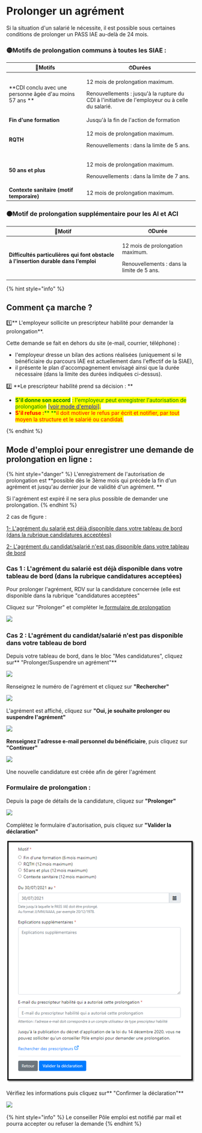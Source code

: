 # Prolonger un agrément

Si la situation d'un salarié le nécessite, il est possible sous certaines conditions de prolonger un PASS IAE au-delà de 24 mois.

### 🟡Motifs de prolongation communs à toutes les SIAE :&#x20;

| 📃Motifs                                                 | ⏱Durées                                                                                                                                         |
| -------------------------------------------------------- | ----------------------------------------------------------------------------------------------------------------------------------------------- |
| **CDI conclu avec une personne âgée d'au moins 57 ans ** | <p>12 mois de prolongation maximum. </p><p>Renouvellements : jusqu'à la rupture du CDI à l'initiative de l'employeur ou à celle du salarié.</p> |
| **Fin d'une formation**                                  | Jusqu'à la fin de l'action de formation                                                                                                         |
| **RQTH**                                                 | <p>12 mois de prolongation maximum. </p><p>Renouvellements : dans la limite de 5 ans.</p>                                                       |
| **50 ans et plus**                                       | <p>12 mois de prolongation maximum.</p><p>Renouvellements : dans la limite de 7 ans.</p>                                                        |
| **Contexte sanitaire (motif temporaire)**                | 12 mois de prolongation maximum.                                                                                                                |

### 🟠Motif de prolongation supplémentaire pour les AI et ACI&#x20;

| 📃Motif                                                                               | ⏱Durée                                                                                                                                                                                                                                                         |
| ------------------------------------------------------------------------------------- | -------------------------------------------------------------------------------------------------------------------------------------------------------------------------------------------------------------------------------------------------------------- |
| **Difficultés particulières qui font  obstacle à l'insertion durable  dans l’emploi** | <p>12 mois de prolongation maximum.                                                                                                                                                                      </p><p>Renouvellements : dans la limite de 5 ans.</p> |



{% hint style="info" %}
## Comment ça marche ?&#x20;

1️⃣** L'employeur sollicite un prescripteur habilité pour demander la prolongation**.&#x20;

Cette demande se fait en dehors du site (e-mail, courrier, téléphone) :&#x20;

* l'employeur dresse un bilan des actions réalisées (uniquement si le bénéficiaire du parcours IAE est actuellement dans l'effectif de la SIAE),
* &#x20;il présente le plan d'accompagnement envisagé ainsi que la durée nécessaire (dans la limite des durées indiquées ci-dessus).



2️⃣ **Le prescripteur habilité prend sa décision : **

* <mark style="color:green;">**S'il donne son accord**</mark> <mark style="color:green;">: l'employeur peut enregistrer l'autorisation de prolongation</mark> <mark style="color:blue;"></mark>[<mark style="color:blue;">\[voir mode d'emploi\]</mark>](prolonger-un-pass-iae.md#mode-demploi-pour-enregistrer-une-demande-de-prolongation-en-ligne)<mark style="color:blue;">.</mark>
* <mark style="color:red;">**S'il refuse :**</mark><mark style="color:red;"><mark style="color:green;">** **<mark style="color:green;"></mark><mark style="color:red;">il doit motiver le refus par écrit et notifier, par tout moyen la structure et le salarié ou candidat.</mark>

<mark style="color:red;"></mark>
{% endhint %}

## Mode d'emploi pour enregistrer une demande de prolongation en ligne :&#x20;

{% hint style="danger" %}
L'enregistrement de l'autorisation de prolongation est **possible dès le 3ème mois qui précède la fin d'un agrément et jusqu'au dernier jour de validité d'un agrément. **

Si l'agrément  est expiré il ne sera plus possible de demander une prolongation.
{% endhint %}

2 cas de figure :&#x20;

[1- L'agrément du salarié est déjà disponible dans votre tableau de bord (dans la rubrique candidatures acceptées)](prolonger-un-pass-iae.md#cas-1-lagrement-du-salarie-est-deja-disponible-dans-votre-tableau-de-bord-dans-la-rubrique-candidatures-acceptees)

[2- L'agrément du candidat/salarié n'est pas disponible dans votre tableau de bord](prolonger-un-pass-iae.md#cas-2-lagrement-du-candidat-salarie-nest-pas-disponible-dans-votre-tableau-de-bord)

### Cas 1 : L'agrément du salarié est déjà disponible dans votre tableau de bord (dans la rubrique candidatures acceptées)

Pour prolonger l'agrément, RDV sur la candidature concernée (elle est disponible dans la rubrique "candidatures acceptées"

Cliquez sur "Prolonger" et compléter le[ formulaire de prolongation](prolonger-un-pass-iae.md#formulaire-de-demande-prolongation)

![](<../.gitbook/assets/image (101).png>)

### Cas 2 : L'agrément du candidat/salarié n'est pas disponible dans votre tableau de bord

Depuis votre tableau de bord, dans le bloc "Mes candidatures", cliquez sur** "Prolonger/Suspendre un agrément"**

![](<../.gitbook/assets/image (83).png>)

Renseignez le numéro de l'agrément et cliquez sur **"Rechercher"**

![](<../.gitbook/assets/image (85).png>)

L'agrément est affiché, cliquez sur **"Oui, je souhaite prolonger ou suspendre l'agrément"**

![](<../.gitbook/assets/image (97).png>)

**Renseignez l'adresse e-mail personnel du bénéficiaire**, puis cliquez sur **"Continuer"**

![](<../.gitbook/assets/image (100).png>)

&#x20;Une nouvelle candidature est créée afin de gérer l'agrément

### Formulaire de prolongation :&#x20;

Depuis la page de détails de la candidature, cliquez sur **"Prolonger"**

![](../.gitbook/assets/prolongation1.jpg)

Complétez le formulaire d'autorisation, puis cliquez sur **"Valider la déclaration"**

![Sur cet écran le motif "difficultés particulières..." n'apparait pas car la structure n'est pas concernée](<../.gitbook/assets/image (121).png>)

Vérifiez les informations puis cliquez sur**  "Confirmer la déclaration"**

![](<../.gitbook/assets/image (103).png>)

{% hint style="info" %}
Le conseiller Pôle emploi est notifié par mail et pourra accepter ou refuser la demande
{% endhint %}
